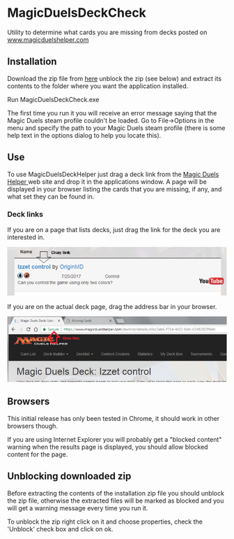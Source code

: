 # MagicDuelsDeckCheck
Utility to determine what cards you are missing from decks posted on www.magicduelshelper.com

## Installation

Download the zip file from [here](https://github.com/Aspallar/MagicDuelsDeckCheck/releases/download/v1.1.0/MagicDuelsDeckCheck.zip) unblock the zip (see below) and extract its contents to the folder where you want the application installed.

Run MagicDuelsDeckCheck.exe

The first time you run it you will receive an error message saying that the Magic Duels steam profile couldn't be loaded. Go to File->Options in the menu and specify the path
to your Magic Duels steam profile (there is some help text in the options dialog to help you locate this).

## Use

To use MagicDuelsDeckHelper just drag a deck link from the [Magic Duels Helper ](https://www.magicduelshelper.com) web site and drop it in the applications window. A page will be displayed in your browser listing the cards that you are missing, if any, and what set they can be found in.

### Deck links

If you are on a page that lists decks, just drag the link for the deck you are interested in.

![Drag Example Image](https://github.com/Aspallar/MagicDuelsDeckCheck/blob/master/images/draglink.png)

If you are on the actual deck page, drag the address bar in your browser.

![Drag Example Image](https://github.com/Aspallar/MagicDuelsDeckCheck/blob/master/images/dragaddress.png)

## Browsers

This initial release has only been tested in Chrome, it should work in other browsers though.

If you are using Internet Explorer you will probably get a "blocked content" warning when the results page is displayed, you should allow blocked content for the page.

## Unblocking downloaded zip

Before extracting the contents of the installation zip file you should unblock the zip file, otherwise the extracted files will be marked as blocked and you will get a warning message every time you run it.

To unblock the zip right click on it and choose properties, check the 'Unblock' check box and click on ok.

